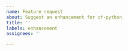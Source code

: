 ```yaml
---
name: Feature request
about: Suggest an enhancement for cf-python
title: ''
labels: enhancement
assignees: ''

---
```



